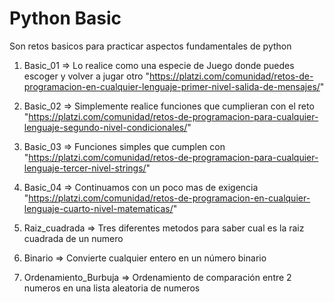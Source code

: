# Python Basic
Son retos basicos para practicar aspectos fundamentales de python

1) Basic_01  => Lo realice como una especie de Juego donde puedes escoger y volver a jugar otro
"https://platzi.com/comunidad/retos-de-programacion-en-cualquier-lenguaje-primer-nivel-salida-de-mensajes/"

2) Basic_02  => Simplemente realice funciones que cumplieran con el reto
"https://platzi.com/comunidad/retos-de-programacion-para-cualquier-lenguaje-segundo-nivel-condicionales/"

3) Basic_03  => Funciones simples que cumplen con
"https://platzi.com/comunidad/retos-de-programacion-para-cualquier-lenguaje-tercer-nivel-strings/"

4) Basic_04  => Continuamos con un poco mas de exigencia
"https://platzi.com/comunidad/retos-de-programacion-en-cualquier-lenguaje-cuarto-nivel-matematicas/"

5) Raiz_cuadrada => Tres diferentes metodos para saber cual es la raiz cuadrada de un numero

6) Binario   => Convierte cualquier entero en un número binario

7) Ordenamiento_Burbuja => Ordenamiento de comparación entre 2 numeros en una lista aleatoria de numeros
